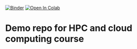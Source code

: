 [![Binder](https://mybinder.org/badge_logo.svg)](https://mybinder.org/v2/gh/guiwitz/hpc_cloud/main)
[![Open In Colab](https://colab.research.google.com/assets/colab-badge.svg)](https://colab.research.google.com/github/guiwitz/hpc_cloud/blob/main/Demo_notebook.ipynb)

# Demo repo for HPC and cloud computing course
